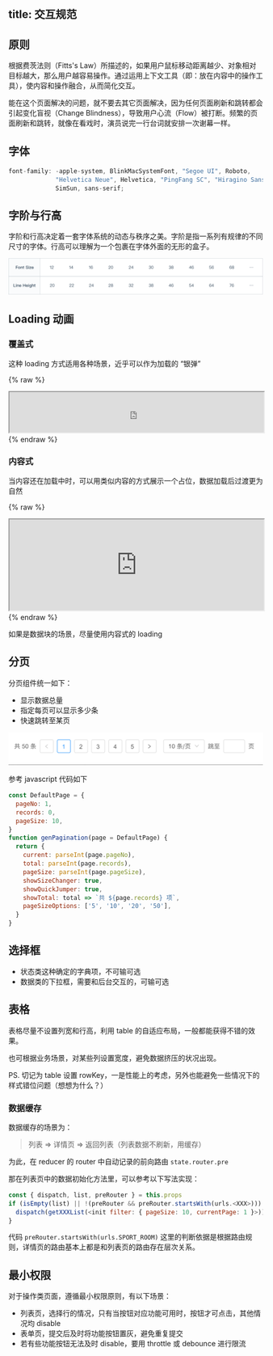 title: 交互规范 
---

## 原则

根据费茨法则（Fitts's Law）所描述的，如果用户鼠标移动距离越少、对象相对目标越大，那么用户越容易操作。通过运用上下文工具（即：放在内容中的操作工具），使内容和操作融合，从而简化交互。

能在这个页面解决的问题，就不要去其它页面解决，因为任何页面刷新和跳转都会引起变化盲视（Change Blindness），导致用户心流（Flow）被打断。频繁的页面刷新和跳转，就像在看戏时，演员说完一行台词就安排一次谢幕一样。


## 字体

```javascript
font-family: -apple-system, BlinkMacSystemFont, "Segoe UI", Roboto,
             "Helvetica Neue", Helvetica, "PingFang SC", "Hiragino Sans GB", "Microsoft YaHei",
             SimSun, sans-serif;
```


## 字阶与行高

字阶和行高决定着一套字体系统的动态与秩序之美。字阶是指一系列有规律的不同尺寸的字体。行高可以理解为一个包裹在字体外面的无形的盒子。

![font](./font.png)

## Loading 动画

### 覆盖式

这种 loading 方式适用各种场景，近乎可以作为加载的 “银弹”

{% raw %}
<iframe src="https://dx-groups.github.io/examples/#/demo/spin" style="width: 100%; height: 80px;"></iframe>
{% endraw %}

### 内容式

当内容还在加载中时，可以用类似内容的方式展示一个占位，数据加载后过渡更为自然

{% raw %}
<iframe src="https://dx-groups.github.io/examples/#/demo/card" style="width: 100%; height: 180px;"></iframe>
{% endraw %}

如果是数据块的场景，尽量使用内容式的 loading


## 分页

分页组件统一如下：

- 显示数据总量
- 指定每页可以显示多少条
- 快速跳转至某页

![page](./page.png)

参考 javascript 代码如下

```javascript
const DefaultPage = {
  pageNo: 1,
  records: 0,
  pageSize: 10,
}
function genPagination(page = DefaultPage) {
  return {
    current: parseInt(page.pageNo),
    total: parseInt(page.records),
    pageSize: parseInt(page.pageSize),
    showSizeChanger: true,
    showQuickJumper: true,
    showTotal: total => `共 ${page.records} 项`,
    pageSizeOptions: ['5', '10', '20', '50'],
  }
}
```

## 选择框

- 状态类这种确定的字典项，不可输可选
- 数据类的下拉框，需要和后台交互的，可输可选

## 表格

表格尽量不设置列宽和行高，利用 table 的自适应布局，一般都能获得不错的效果。

也可根据业务场景，对某些列设置宽度，避免数据挤压的状况出现。

PS. 切记为 table 设置 rowKey，一是性能上的考虑，另外也能避免一些情况下的样式错位问题（想想为什么？）

### 数据缓存

数据缓存的场景为：

> 列表 => 详情页 => 返回列表（列表数据不刷新，用缓存）

为此，在 reducer 的 router 中自动记录的前向路由 `state.router.pre`

那在列表页中的数据初始化方法里，可以参考以下写法实现：

```javascript
const { dispatch, list, preRouter } = this.props
if (isEmpty(list) || !(preRouter && preRouter.startsWith(urls.<XXX>))) {
  dispatch(getXXXList(<init filter: { pageSize: 10, currentPage: 1 }>))
}
```

代码 `preRouter.startsWith(urls.SPORT_ROOM)` 这里的判断依据是根据路由规则，详情页的路由基本上都是和列表页的路由存在层次关系。


## 最小权限

对于操作类页面，遵循最小权限原则，有以下场景：

- 列表页，选择行的情况，只有当按钮对应功能可用时，按钮才可点击，其他情况均 disable
- 表单页，提交后及时将功能按钮置灰，避免重复提交
- 若有些功能按钮无法及时 disable，要用 throttle 或 debounce 进行限流